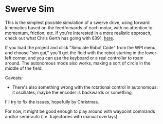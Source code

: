 # Swerve Sim

This is the simplest possible simulation of a swerve drive, using forward kinematics based on the feedforwards of each motor, with no
attention to momentum, friction, etc. If you're interested in a more realistic approach, check out what Chris Gerth
has going with 6391, [here](https://github.com/6391-Ursuline-Bearbotics/BearSwerve/blob/master/src/main/java/frc/wpiClasses/SwerveModuleSim.java).

If you load the project and click "Simulate Robot Code" from the WPI menu, and choose "sim gui," you'll get the field with the
robot starting in the lower-left corner, and you can use the keyboard or a real controller to roam around.  The autonomous
mode also works, making a sort of circle in the middle of the field.

Caveats:

* There's also something wrong with the rotational control in autonomous: it oscillates; maybe the encoder is backwards or something.

I'll try to fix the issues, hopefully by Christmas.

For now, it might be good enough to play around with waypoint commands and/or semi-auto (i.e. trajectories with manual overlays).  
